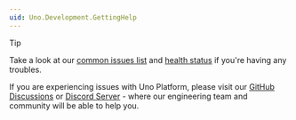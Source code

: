 ```yaml
---
uid: Uno.Development.GettingHelp
---
```


> [!TIP]
> Take a look at our [common issues list](xref:Uno.UI.CommonIssues) and [health status](https://aka.platform.uno/health-status) if you're having any troubles.
>
> If you are experiencing issues with Uno Platform, please visit our [GitHub Discussions](https://github.com/unoplatform/uno/discussions) or [Discord Server](https://www.platform.uno/discord) - where our engineering team and community will be able to help you.
>
